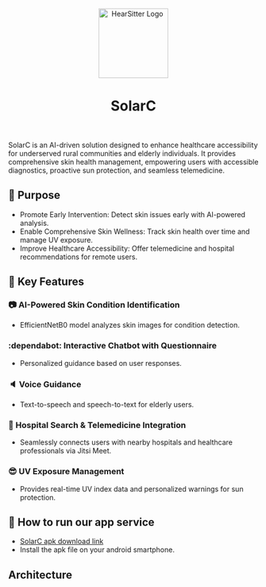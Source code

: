 <br>

<p align="center">
<img src="https://github.com/user-attachments/assets/834d2ff8-d92b-4953-bc7d-82360bf1353b"  width="140px" alt="HearSitter Logo" />
</p>

<h1 align="center">SolarC</h1>

<br>

<br>
SolarC is an AI-driven solution designed to enhance healthcare accessibility for underserved rural communities and elderly individuals. It provides comprehensive skin health management, empowering users with accessible diagnostics, proactive sun protection, and seamless telemedicine.


## 🌻 Purpose
- Promote Early Intervention: Detect skin issues early with AI-powered analysis.
- Enable Comprehensive Skin Wellness: Track skin health over time and manage UV exposure.
- Improve Healthcare Accessibility: Offer telemedicine and hospital recommendations for remote users.

  
## 🔑 Key Features
### 📷 AI-Powered Skin Condition Identification
- EfficientNetB0 model analyzes skin images for condition detection.
### :dependabot: Interactive Chatbot with Questionnaire
- Personalized guidance based on user responses.
### 🔈 Voice Guidance
- Text-to-speech and speech-to-text for elderly users.
### 🏥 Hospital Search & Telemedicine Integration
- Seamlessly connects users with nearby hospitals and healthcare professionals via Jitsi Meet.
### 😎 UV Exposure Management
- Provides real-time UV index data and personalized warnings for sun protection.

## 📱 How to run our app service
- [SolarC apk download link](https://drive.google.com/drive/u/0/folders/1OdnLlDRYL2huVHvX8ez1tTuez7Xa7YSX)
- Install the apk file on your android smartphone.

## Architecture

